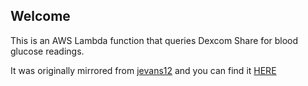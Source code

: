 ## Welcome

This is an AWS Lambda function that queries Dexcom Share for blood glucose readings.

It was originally mirrored from [jevans12](https://github.com/jevans12) and you can find it [HERE](https://jevans12.github.io/ask-dex/)

